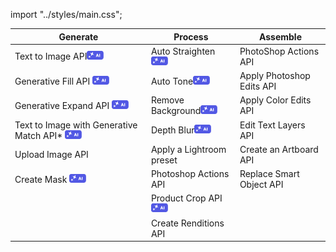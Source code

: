 import "../styles/main.css";

| Generate                                                                                                 | Process                                                                         | Assemble                  |
| -------------------------------------------------------------------------------------------------------- | ------------------------------------------------------------------------------- | ------------------------- |
| <div className="aiImages">Text to Image API![AI images](../images/ai.png)</div>                          | <div className="aiImages">Auto Straighten![AI images](../images/ai.png)</div>   | PhotoShop Actions API     |
| <div className="aiImages">Generative Fill API ![AI images](../images/ai.png)</div>                       | <div className="aiImages">Auto Tone![AI images](../images/ai.png)</div>         | Apply Photoshop Edits API |
| <div className="aiImages">Generative Expand API ![AI images](../images/ai.png)</div>                     | <div className="aiImages">Remove Background![AI images](../images/ai.png)</div> | Apply Color Edits API     |
| <div className="aiImages">Text to Image with Generative Match API*  ![AI images](../images/ai.png)</div> | <div className="aiImages">Depth Blur![AI images](../images/ai.png)</div>        | Edit Text Layers API      |
| Upload Image API                                                                                         | Apply a Lightroom preset                                                        | Create an Artboard API    |
| <div className="aiImages">Create Mask ![AI images](../images/ai.png)</div>                               | Photoshop Actions API                                                           | Replace Smart Object API  |
|                                                                                                          | <div className="aiImages">Product Crop API![AI images](../images/ai.png)</div>  |                           |
|                                                                                                          | Create Renditions API                                                           |                           |
